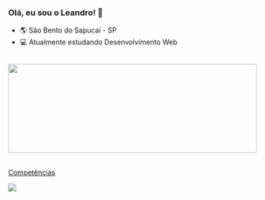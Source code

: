 ### Olá, eu sou o Leandro! 🎉

- 🌎 São Bento do Sapucaí - SP
- 💻 Atualmente estudando Desenvolvimento Web

##

<div>

  <a href="https://github.com/leandro-kurby">
  <img height="180em" width="100%" src="https://github-readme-stats.vercel.app/api?username=leandro  kurby&show_icons=true&theme=default&include_all_commits=true&count_private=true"/>
  
</div>

<div style="display="inline-block"><br>
 <p>Competências</p>
 <img src="https://skillicons.dev/icons?i=html,css,javascript,react,git,github,figma,vercel,discord,stackoverflow" />
</div>                                                         

